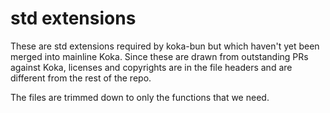 # std extensions

These are std extensions required by koka-bun but which haven't yet
been merged into mainline Koka. Since these are drawn from outstanding
PRs against Koka, licenses and copyrights are in the file headers and
are different from the rest of the repo.

The files are trimmed down to only the functions that we need.
